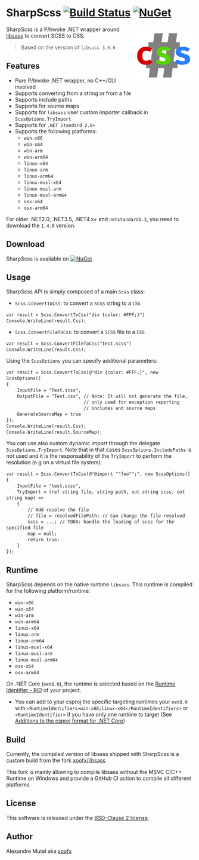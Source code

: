 # SharpScss [![Build Status](https://github.com/xoofx/SharpScss/workflows/ci/badge.svg?branch=master)](https://github.com/xoofx/SharpScss/actions)  [![NuGet](https://img.shields.io/nuget/v/SharpScss.svg)](https://www.nuget.org/packages/SharpScss/)

<img align="right" width="160px" height="160px" src="https://raw.githubusercontent.com/xoofx/SharpScss/master/img/SharpScss.png">

SharpScss is a P/Invoke .NET wrapper around [libsass](https://github.com/sass/libsass) to convert SCSS to CSS.

> Based on the version of `libsass 3.6.6`

## Features

- Pure P/Invoke .NET wrapper, no C++/CLI involved
- Supports converting from a string or from a file
- Supports include paths
- Supports for source maps
- Supports for `libsass` user custom importer callback in `ScssOptions.TryImport`
- Supports for `.NET Standard 2.0+`
- Supports the following platforms:
    - `win-x86`
    - `win-x64`
    - `win-arm`
    - `win-arm64`
    - `linux-x64`
    - `linux-arm`
    - `linux-arm64`
    - `linux-musl-x64`
    - `linux-musl-arm`
    - `linux-musl-arm64`
    - `osx-x64`
    - `osx-arm64`

For older .NET2.0, .NET3.5, .NET4.x+ and `netstandard1.3`, you need to download the `1.4.0` version.

## Download

SharpScss is available on [![NuGet](https://img.shields.io/nuget/v/SharpScss.svg)](https://www.nuget.org/packages/SharpScss/)

## Usage

SharpScss API is simply composed of a main `Scss` class:

- `Scss.ConvertToCss`: to convert a `SCSS` string to a `CSS`  

```
var result = Scss.ConvertToCss("div {color: #FFF;}")
Console.WriteLine(result.Css);
```

- `Scss.ConvertFileToCss`: to convert a `SCSS` file to a `CSS`  

```
var result = Scss.ConvertFileToCss("test.scss")
Console.WriteLine(result.Css);
```

Using the `ScssOptions` you can specify additional parameters:

```
var result = Scss.ConvertToCss(@"div {color: #FFF;}", new ScssOptions()
{
	InputFile = "Test.scss",
	OutputFile = "Test.css", // Note: It will not generate the file, 
                             // only used for exception reporting
                             // includes and source maps
	GenerateSourceMap = true
});
Console.WriteLine(result.Css);
Console.WriteLine(result.SourceMap);
```

You can use also custom dynamic import through the delegate `ScssOptions.TryImport`. Note that in that cases `ScssOptions.IncludePaths` is not used 
and it is the responsability of the `TryImport` to perform the resolution (e.g on a virtual file system):

``` 
var result = Scss.ConvertToCss(@"@import ""foo"";", new ScssOptions()
{
	InputFile = "test.scss",
	TryImport = (ref string file, string path, out string scss, out string map) =>
	{
        // Add resolve the file
        // file = resolvedFilePath; // Can change the file resolved
		scss = ...; // TODO: handle the loading of scss for the specified file
		map = null;
		return true;
	}
});
```

## Runtime

SharpScss depends on the native runtime `libsass`. This runtime is compiled for the following platform/runtime:

- `win-x86`
- `win-x64`
- `win-arm`
- `win-arm64`
- `linux-x64`
- `linux-arm`
- `linux-arm64`
- `linux-musl-x64`
- `linux-musl-arm`
- `linux-musl-arm64`
- `osx-x64`
- `osx-arm64`

On .NET Core (`net8.0`), the runtime is selected based on the [Runtime Identifier - RID](https://docs.microsoft.com/en-us/dotnet/articles/core/rid-catalog) of your project.

- You can add to your csproj the specific targeting runtimes your `net8.0` with `<RuntimeIdentifiers>win-x86;linux-x64</RuntimeIdentifiers>` or `<RuntimeIdentifier>` if you have only one runtime to target (See [Additions to the csproj format for .NET Core](https://docs.microsoft.com/en-us/dotnet/articles/core/tools/csproj))

## Build

Currently, the compiled version of libsass shipped with SharpScss is a custom build from the fork [xoofx/libsass](https://github.com/xoofx/libsass)

This fork is mainly allowing to compile libsass without the MSVC C/C++ Runtime on Windows and provide a GitHub CI action to compile all different platforms.

## License

This software is released under the [BSD-Clause 2 license](http://opensource.org/licenses/BSD-2-Clause). 

## Author

Alexandre Mutel aka [xoofx](https://xoofx.github.io)
